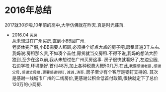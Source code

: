 # 2016年总结

2017就30岁啦,10年前的高中,大学仿佛就在昨天.真是时光荏苒.

- 2016.04 `买房`  
  从未想过在广州买房,直到小BB回广州.  
  老婆休完产假,小BB需要人照顾,必须换个好点大点的房子吧,房租普遍3千左右.
  我妈说:房租那么贵,不如凑个首付,房贷就当交房租.不得不说,我妈的想法大胆独到,至少在这以前,我从未想过在广州买房这事.
  房子很快就看好了,左边公园,右边学校,环境挺好.首付48万,加上各种税费大概50几万.在此,`我要感谢老婆,感谢父母,感谢丈母娘.更要感谢钢钉,诚诚,涛哥.`房子至少有个客厅是钢钉支持的.
  其次是感谢一线城市广州的二线房价,更感谢公积金低首付政策,很快就定下了总价120万的小两房.
